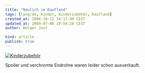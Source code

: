 ```yaml
---
title: "Neulich im Kaufland"
tags: [lang:de, Kinder, Kinderzubehör, Kaufland]
created_at: 2006-10-11 14:17:40 CEST
updated_at: 2009-07-06 19:54:28 CEST
author: Holger Just

kind: article
publish: true
---
```


<a href="http://www.flickr.com/photos/meine-erde/266866258/"><img src="http://static.flickr.com/101/266866258_8572ac38b0.jpg" alt="Kinderzubehör" title="Neulich im Kaufland" class="center"/></a>

Spoiler und verchromte Endrohre waren leider schon ausverkauft.